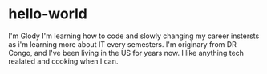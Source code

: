 # hello-world
I'm Glody 
I'm learning how to code and slowly changing my career instersts as i'm learning more about IT every semesters.
I'm originary from DR Congo, and I've been living in the US for years now. 
I like anything tech realated and cooking when I can.
